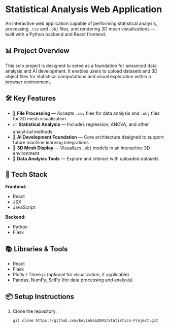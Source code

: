 # Statistical Analysis Web Application

An interactive web application capable of performing statistical analysis, processing `.csv` and `.obj` files, and rendering 3D mesh visualizations — built with a Python backend and React frontend.

## 📊 Project Overview

This solo project is designed to serve as a foundation for advanced data analysis and AI development. It enables users to upload datasets and 3D object files for statistical computations and visual exploration within a browser environment.

## 🛠️ Key Features

- 📁 **File Processing** — Accepts `.csv` files for data analysis and `.obj` files for 3D mesh visualization
- 📈 **Statistical Analysis** — Includes regression, ANOVA, and other analytical methods
- 🧠 **AI Development Foundation** — Core architecture designed to support future machine learning integrations
- 🧊 **3D Mesh Display** — Visualizes `.obj` models in an interactive 3D environment
- 🔎 **Data Analysis Tools** — Explore and interact with uploaded datasets

## 🧰 Tech Stack

**Frontend:**
- React
- JSX
- JavaScript

**Backend:**
- Python
- Flask

## 📚 Libraries & Tools

- React
- Flask
- Plotly / Three.js (optional for visualization, if applicable)
- Pandas, NumPy, SciPy (for data processing and analysis)

## 📦 Setup Instructions

1. Clone the repository:
   ```bash
   git clone https://github.com/kevinkaa2003/Statistics-Project.git

